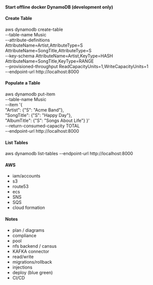#### Start offline docker DynamoDB (development only)


#### Create Table

aws dynamodb create-table \
    --table-name Music \
    --attribute-definitions \
        AttributeName=Artist,AttributeType=S \
        AttributeName=SongTitle,AttributeType=S \
    --key-schema AttributeName=Artist,KeyType=HASH AttributeName=SongTitle,KeyType=RANGE \
    --provisioned-throughput ReadCapacityUnits=1,WriteCapacityUnits=1 \
    --endpoint-url http://localhost:8000

#### Populate a Table

aws dynamodb put-item \
    --table-name Music \
    --item '{ \
        "Artist": {"S": "Acme Band"}, \
        "SongTitle": {"S": "Happy Day"}, \
        "AlbumTitle": {"S": "Songs About Life"} }' \
    --return-consumed-capacity TOTAL \
    --endpoint-url http://localhost:8000

#### List Tables

aws dynamodb list-tables --endpoint-url http://localhost:8000



#### AWS
- iam/accounts
- s3
- route53
- ecs
- SNS
- SQS
- cloud formation

#### Notes
- plan / diagrams
- compliance
- pool
- nfs backend / cansus
- KAFKA connector
- read/write
- migrations/rollback
- injections
- deploy (blue green)
- CI/CD





